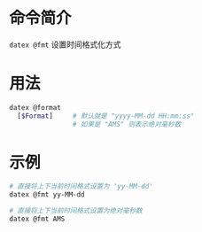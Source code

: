# 命令简介 

`datex @fmt` 设置时间格式化方式

# 用法

```bash
datex @format
  [$Format]     # 默认就是 "yyyy-MM-dd HH:mm:ss"
                # 如果是 "AMS" 则表示绝对毫秒数
```
# 示例

```bash
# 直接将上下当前时间格式设置为 'yy-MM-dd'
datex @fmt yy-MM-dd

# 直接将上下当前时间格式设置为绝对毫秒数
datex @fmt AMS
```
